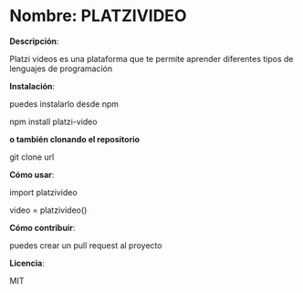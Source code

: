 # Nombre: PLATZIVIDEO
**Descripción**:

Platzi videos es una plataforma que te permite aprender diferentes tipos de lenguajes de programación

**Instalación**:

puedes instalarlo desde npm

npm install platzi-video

**o también clonando el repositorio**

git clone url

**Cómo usar**:

import platzivideo

video = platzivideo()

**Cómo contribuir**:

puedes crear un pull request al proyecto

**Licencia**: 

MIT
